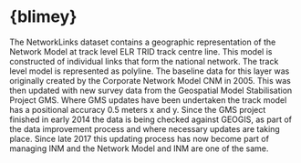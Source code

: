 # {blimey}

The NetworkLinks dataset contains a geographic representation of the Network Model at track level ELR  TRID track centre line. This model is constructed of individual links that form the national network. The track level model is represented as polyline. The baseline data for this layer was originally created by the Corporate Network Model CNM in 2005. This was then updated with new survey data from the Geospatial Model Stabilisation Project GMS. Where GMS updates have been undertaken the track model has a positional accuracy  0.5 meters x and y. Since the GMS project finished in early 2014 the data is being checked against GEOGIS, as part of the data improvement process and where necessary updates are taking place. Since late 2017 this updating process has now become part of managing INM and the Network Model and INM are one of the same.
